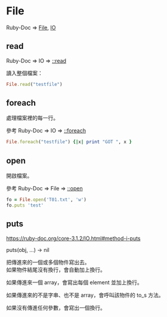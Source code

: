 # File

Ruby-Doc => [File](https://ruby-doc.org/core-3.1.2/File.html), [IO](https://ruby-doc.org/core-3.1.2/IO.html)

## read

Ruby-Doc => IO => [::read](https://ruby-doc.org/core-3.1.2/IO.html#method-c-read)

讀入整個檔案：
```ruby
File.read("testfile") 
```

## foreach

處理檔案裡的每一行。

參考 Ruby-Doc => IO => [::foreach](https://ruby-doc.org/core-3.0.0/IO.html#method-c-foreach)

```ruby
File.foreach("testfile") {|x| print "GOT ", x }
```

## open

開啟檔案。

參考 Ruby-Doc => File =>  [::open](https://ruby-doc.org/core-3.1.2/File.html#method-c-open)

```ruby
fo = File.open('T01.txt', 'w')
fo.puts 'test'
```

## puts

https://ruby-doc.org/core-3.1.2/IO.html#method-i-puts 

puts(obj, ...) → nil

把傳進來的一個或多個物件寫出去。  
如果物件結尾沒有換行，會自動加上換行。

如果傳進來一個 array，會寫出每個 element 並加上換行。

如果傳進來的不是字串、也不是 array，會呼叫該物件的 to_s 方法。

如果沒有傳進任何參數，會寫出一個換行。

